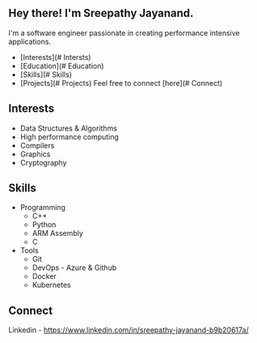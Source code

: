 
## Hey there! I'm Sreepathy Jayanand. 
I'm a software engineer passionate in creating performance intensive applications.
* [Interests](# Intersts)
* [Education](# Education)
* [Skills](# Skills)
* [Projects](# Projects)
Feel free to connect [here](# Connect)

## Interests
* Data Structures & Algorithms
* High performance computing
* Compilers
* Graphics
* Cryptography

## Skills
* Programming
    * C++
    * Python
    * ARM Assembly
    * C
* Tools
    * Git
    * DevOps - Azure & Github
    * Docker
    * Kubernetes


## 
## Connect
Linkedin - https://www.linkedin.com/in/sreepathy-jayanand-b9b20617a/
